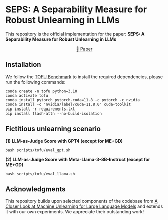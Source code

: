 # SEPS: A Separability Measure for Robust Unlearning in LLMs
This repository is the official implementation for the paper: **SEPS: A Separability Measure for Robust Unlearning in LLMs**


<p align="center">
  <a href="https://arxiv.org/abs/2505.14832"> 📜 Paper</a>
</p>



## Installation

We follow the [TOFU Benchmark](https://github.com/locuslab/tofu/?tab=readme-ov-file#installation) to install the required dependencies, please run the following commands:

```shell
conda create -n tofu python=3.10
conda activate tofu
conda install pytorch pytorch-cuda=11.8 -c pytorch -c nvidia
conda install -c "nvidia/label/cuda-11.8.0" cuda-toolkit
pip install -r requirements.txt
pip install flash-attn --no-build-isolation
```

## Fictitious unlearning scenario

**(1) LLM-as-Judge Score with GPT4 (except for ME+GD)**

```shell
bash scripts/tofu/eval_gpt.sh
```

**(2) LLM-as-Judge Score with Meta-Llama-3-8B-Instruct (except for ME+GD)**

```shell
bash scripts/tofu/eval_llama.sh
```

## Acknowledgments

This repository builds upon selected components of the codebase from [A Closer Look at Machine Unlearning for Large Language Models](https://github.com/sail-sg/closer-look-LLM-unlearning) and extends it with our own experiments. We appreciate their outstanding work!